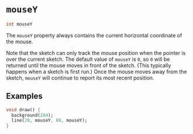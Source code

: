# `mouseY`

```dart
int mouseY
```

The `mouseY` property always contains the current horizontal coordinate of the mouse.

Note that the sketch can only track the mouse position when the pointer is over the current sketch. The default value of `mouseY` is `0`, so `0` will be returned until the mouse moves in front of the sketch. (This typically happens when a sketch is first run.) Once the mouse moves away from the sketch, `mouseY` will continue to report its most recent position.

## Examples

```dart
void draw() {
  background(204);
  line(20, mouseY, 80, mouseY);
}
```
